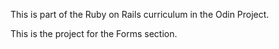 This is part of the Ruby on Rails curriculum in the Odin Project.

This is the project for the Forms section.
